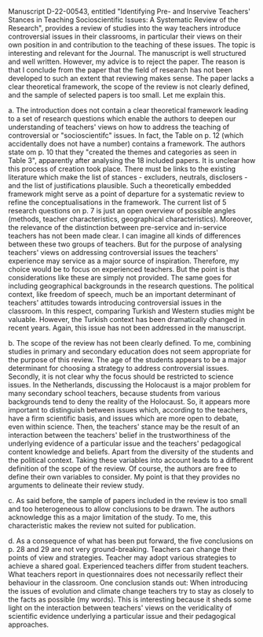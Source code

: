 Manuscript D-22-00543, entitled "Identifying Pre- and Inservive Teachers' Stances in Teaching Socioscientific Issues: A Systematic Review of the Research", provides a review of studies into the way teachers introduce controversial issues in their classrooms, in particular their views on their own position in and contribution to the teaching of these issues. The topic is interesting and relevant for the Journal. The manuscript is well structured and well written. However, my advice is to reject the paper. The reason is that I conclude from the paper that the field of research has not been developed to such an extent that reviewing makes sense. The paper lacks a clear theoretical framework, the scope of the review is not clearly defined, and the sample of selected papers is too small. Let me explain this.

a. The introduction does not contain a clear theoretical framework leading to a set of research questions which enable the authors to deepen our understanding of teachers' views on how to address the teaching of controversial or "socioscientifc" issues. In fact, the Table on p. 12 (which accidentally does not have a number) contains a framework. The authors state om p.  10 that they "created the themes and categories as seen in Table 3", apparently after analysing the 18 included papers. It is unclear how this process of creation took place. There must be links to the existing literature which make the list of stances - excluders, neutrals, disclosers - and the list of justifications plausible. Such a theoretically embedded framework might serve as a point of departure for a systematic review to refine the conceptualisations in the framework. The current list of 5 research questions on p. 7 is just an open overview of possible angles (methods, teacher characteristics, geographical characteristics). Moreover, the relevance of the distinction between pre-service and in-service teachers has not been made clear. I can imagine all kinds of differences between these two groups of teachers. But for the purpose of analysing teachers' views on addressing controversial issues the teachers' experience may service as a major source of inspiration. Therefore, my choice would be to focus on experienced teachers. But the point is that considerations like these are simply not provided. The same goes for including geographical backgrounds in the research questions. The political context, like freedom of speech, much be an important determinant of teachers' attitudes towards introducing controversial issues in the classroom. In this respect, comparing Turkish and Western studies might be valuable. However, the Turkish context has been dramatically changed in recent years. Again, this issue has not been addressed in the manuscript. 

b.  The scope of the review has not been clearly defined. To me, combining studies in primary and secondary education does not seem appropriate for the purpose of this review. The age of the students appears to be a major determinant for choosing a strategy to address controversial issues. Secondly, it is not clear why the focus should be restricted to science issues. In the Netherlands, discussing the Holocaust is a major problem for many secondary school teachers, because students from various backgrounds tend to deny the reality of the Holocaust. So, it appears more important to distinguish between issues which, according to the teachers, have a firm scientific basis, and issues which are more open to debate, even within science. Then, the teachers' stance may be the result of an interaction between the teachers' belief in the trustworthiness of the underlying evidence of a particular issue and the teachers' pedagogical content knowledge and beliefs. Apart from the diversity of the students and the political context. Taking these variables into account leads to a different definition of the scope of the review. Of course, the authors are free to define their own variables to consider. My point is that they provides no arguments to delineate their review study. 

c. As said before, the sample of papers included in the review is too small and too heterogeneous to allow conclusions to be drawn. The authors acknowledge this as a major limitation of the study. To me, this characteristic makes the review not suited for publication. 

d. As a consequence of what has been put forward, the five conclusions on p. 28 and 29 are not very ground-breaking. Teachers can change their points of view and strategies.  Teacher may adopt various strategies to achieve a shared goal. Experienced teachers differ from student teachers. What teachers report in questionnaires does not necessarily reflect their behaviour in the classroom. One conclusion stands out: When introducing the issues of evolution and climate change teachers try to stay as closely to the facts as possible (my words). This is interesting because it sheds some light on the interaction between teachers' views on the veridicality of scientific evidence underlying a particular issue and their pedagogical approaches. 